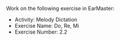 Work on the following exercise in EarMaster:
- Activity: Melody Dictation
- Exercise Name: Do, Re, Mi
- Exercise Number: 2.2
